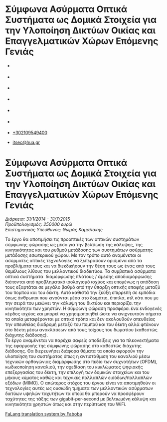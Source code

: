 Σύμφωνα Ασύρματα Οπτικά Συστήματα ως Δομικά Στοιχεία για την Υλοποίηση Δικτύων Οικίας και Επαγγελματικών Χώρων Επόμενης Γενιάς
===============  

*   [](https://www.facebook.com/ditharokopio)
*   [](https://www.youtube.com/channel/UCEHkYirpXF1nSLxDCrfDZ4A)
*   [](https://www.linkedin.com/company/77699385)
*   [](https://www.instagram.com/dithua)

*   [](https://dit.hua.gr/index.php/el/a/projects?view=article&id=1422:master&catid=34:-)
*   [](https://dit.hua.gr/index.php/en/research/projects?view=article&id=1422:master&catid=34:projects)

*   [+302109549400](tel:+302109549400)
*   [itsec@hua.gr](mailto:itsec@hua.gr)

Σύμφωνα Ασύρματα Οπτικά Συστήματα ως Δομικά Στοιχεία για την Υλοποίηση Δικτύων Οικίας και Επαγγελματικών Χώρων Επόμενης Γενιάς
==============================================================================================================================

_Διάρκεια: 31/1/2014 - 31/7/2015_  
_Προϋπολογισμός: 250000 ευρώ_  
_Επιστημονικός Υπεύθυνος: Θωμάς Καμαλάκης_

To έργο θα αποτιμήσει τις προοπτικές των οπτικών συστημάτων σύμφωνης φώρασης ως μέσο για την βελτίωση της κάλυψης, της κινητικότητας και του ρυθμού μετάδοσης των συστημάτων ασύρματης μετάδοσης εσωτερικού χώρου. Με τον τρόπο αυτό αναμένεται οι ασύρματες οπτικές τεχνολογίες να ξεπεράσουν ορισμένα από τα προβλήματα τους και να διεκδικήσουν την θέση τους ως ένας από τους θεμέλιους λίθους του μελλοντικού διαδικτύου. Τα συμβατικά ασύρματα οπτικά συστήματα  διαμόρφωσης πλάτους / άμεσης αποδιαμόρφωσης διέπονται από προβληματικό ισολογισμό ισχύος και επομένως η απόδοση τους εξαρτάται σε μεγάλο βαθμό από την ύπαρξη οπτικής επαφής μεταξύ του πομπού και του δέκτη. Αυτό καθιστά την ζεύξη επιρρεπή σε εμπόδια όπως άνθρωποι που κινούνται μέσα στο δωμάτιο, έπιπλα, κτλ κάτι που με την σειρά του μειώνει την κάλυψη του δικτύου και περιορίζει την κινητικότητα των χρηστών. Η σύμφωνη φώραση προσφέρει ένα ενδογενές κέρδος ισχύος και μπορεί να χρησιμοποιηθεί ώστε να ανιχνευτούν σήματα τα οποία μεταφέρονται με οπτικό τρόπο και δεν ακολουθούν απευθείας την απευθείας διαδρομή μεταξύ του πομπού και του δέκτη αλλά φτάνουν στο δέκτη μέσω ανακλάσεων από τους τοίχους του δωματίου (καθεστώς διάχυτης διάδοσης).  
Το έργο αναμένεται να παρέχει σαφείς αποδείξεις για τα πλεονεκτήματα της εφαρμογής της σύμφωνης φώρασης στο καθεστώς διάχυτης διάδοσης. Θα διερευνήσει διάφορα θέματα τα οποία αφορούν την υλοποίηση του συστήματος όπως η αντιστάθμιση του καναλιού μέσω τεχνικών ορθογώνιας διαμόρφωσης στο πεδίο των συχνοτήτων (OFDM), κωδικοποίηση καναλιού, την σχεδίαση του κυκλώματος ψηφιακής επεξεργασίας του δέκτη, την επιλογή των δομικών στοιχείων και του μήκους κύματος καθώς και τεχνικές πολλαπλών εισόδων/πολλαπλών εξόδων (MIMO). Ο απώτερος στόχος του έργου είναι να αποτιμηθούν οι τεχνολογίες αυτές ως ουσιώδη τμήματα των μελλοντικών ασύρματων δικτύων υψηλών ταχυτήτων τα οποία θα μπορούν να προσφέρουν ταχύτητες της τάξης των gigabit-per-second με βελτιωμένη κάλυψη και κινητικότητα χρηστών όπως και στην περίπτωση του WiFi.

[FaLang translation system by Faboba](http://www.faboba.com/ "Faboba : Création de composantJoomla")

[](https://dit.hua.gr/index.php/el/a/projects?view=article&id=745:research-a-development-projects-4&catid=34#)